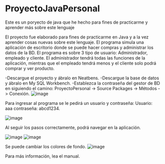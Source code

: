 # ProyectoJavaPersonal
Este es un poryecto de java que he hecho para fines de practicarme y aprender más sobre este lenguaje

El proyecto fue elaborado para fines de practicarme en Java y a la vez aprender cosas nuevas sobre este lenguaje. El programa simula una aplicación de escritorio donde se puede hacer compras y administrar los datos de la BD. El programa es sobre 3 tipo de usuario: Administrador, empleado y cliente. El administrador tendrá todas las funciones de la aplicación, mientras que el empleado tendrá menos y el cliente solo podrá comprar y ver producto.

-Descargue el proyecto y ábralo en Neatbens.
-Descargue la base de datos y ábralo en My SQL Workbench.
-Establezca la contraseña del gestor de BD en siguiendo el camino: ProyectoPersonal -> Source Packages -> Métodos -> Conexión.
![image](https://user-images.githubusercontent.com/124819111/217666751-338cb2e3-c904-4f83-848d-9fba17d4c549.png)


Para ingresar al programa se le pedirá un usuario y contraseña:
Usuario: aaa
contraseña: abcd1234.

![image](https://user-images.githubusercontent.com/124819111/217667019-f1e0c2e3-c4bd-4712-96e4-4e77addaa311.png)


Al seguir los pasos correctamente, podrá navegar en la aplicación.

![image](https://user-images.githubusercontent.com/124819111/217666888-55483655-304f-4ab9-9578-164e1462e21f.png)
![image](https://user-images.githubusercontent.com/124819111/217666924-178d9d20-bbd8-430b-b106-b355cf15e061.png)

Se puede cambiar los colores de fondo.
![image](https://user-images.githubusercontent.com/124819111/217666985-c32a21ad-873e-4eb8-8760-80e9100f4950.png)

Para más información, lea el manual.
